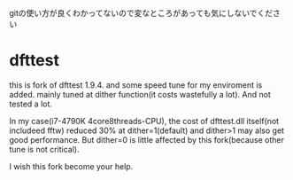 gitの使い方が良くわかってないので変なところがあっても気にしないでください

# dfttest
this is fork of dfttest 1.9.4. and some speed tune for my enviroment is added.
mainly tuned at dither function(it costs wastefully a lot).
And not tested a lot.

In my case(i7-4790K 4core8threads-CPU), the cost of dfttest.dll itself(not includeed fftw)
reduced 30% at dither=1(default) and dither>1 may also get good performance.
But dither=0 is little affected by this fork(because other tune is not critical).

I wish this fork become your help.
